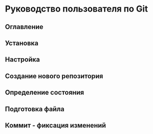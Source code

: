 # Руководство пользователя по Git

## Оглавление

## Установка

## Настройка

## Создание нового репозитория

## Определение состояния

## Подготовка файла

## Коммит - фиксация изменений